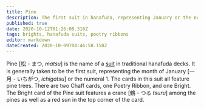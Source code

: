 ```yaml
---
title: Pine
description: The first suit in hanafuda, representing January or the number 1
published: true
date: 2020-10-12T01:26:08.316Z
tags: brights, hanafuda suits, poetry ribbons
editor: markdown
dateCreated: 2020-10-09T04:46:58.158Z
---
```


Pine [松 - まつ, *matsu*] is the name of a [suit](/en/hanafuda/suits) in traditional hanafuda decks. It is generally taken to be the first suit, representing the month of January [一月 - いちがつ, *ichigatsu*] or the numeral 1. The cards in this suit all feature pine trees. There are two Chaff cards, one Poetry Ribbon, and one Bright. The Bright card of the Pine suit features a crane [鶴 - つる *tsuru*] among the pines as well as a red sun in the top corner of the card.